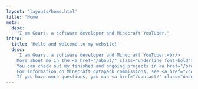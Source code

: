 ```yaml
---
layout: 'layouts/home.html'
title: 'Home'
meta:
  desc:
    "I am Gears, a software developer and Minecraft YouTuber."
intro:
  title: 'Hello and welcome to my website!'
  desc:
    'I am Gears, a software developer and Minecraft YouTuber.<br/>
    More about me in the <a href="/about/" class="underline font-bold">about</a> section.<br/>
    You can check out my finished and ongoing projects in <a href="/projects/" class="underline font-bold">projects</a>.<br/>
    For information on Minecraft datapack commissions, see <a href="/commissions/" class="underline font-bold">commissions</a>.<br/>
    If you have more questions, you can <a href="/contact/" class="underline font-bold">contact me</a>.'
---
```

